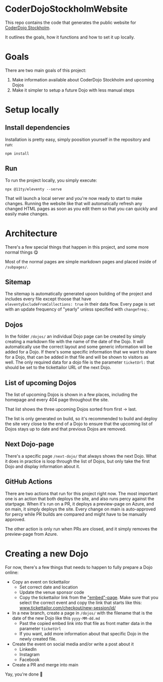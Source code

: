 # CoderDojoStockholmWebsite
This repo contains the code that generates the public website for [CoderDojo Stockholm](https://coderdojostockholm.se).

It outlines the goals, how it functions and how to set it up locally.

# Goals
There are two main goals of this project:
1. Make information available about CoderDojo Stockholm and upcoming Dojos
1. Make it simpler to setup a future Dojo with less manual steps

# Setup locally
## Install dependencies
Installation is pretty easy, simply poosition yourself in the repository and run:
```
npm install
```

## Run
To run the project locally, you simply execute:
```
npx @11ty/eleventy --serve
```

That will launch a local server and you're now ready to start to make changes. Running the website like that will automatically refresh any changed HTML pages as soon as you edit them so that you can quickly and easily make changes.

# Architecture
There's a few special things that happen in this project, and some more normal things 😋

Most of the normal pages are simple markdown pages and placed inside of `/subpages/`.

## Sitemap
The sitemap is automatically generated upoon building of the project and includes every file except thoose that have `eleventyExcludeFromCollections: true` in their data flow. Every page is set with an update frequency of "yearly" unless specified with `changefreq:`.

## Dojos
In the folder `/dojos/` an individual Dojo page can be created by simply creating a markdown file with the name of the date of the Dojo. It will automatically use the correct layout and some generic information will be added for a Dojo. If there's some specific information that we want to share for a Dojo, that can be added in that file and will be shown to visitors as well.
The only required data for a dojo file is the parameter `ticketUrl:` that should be set to the tickettailor URL of the next Dojo.

## List of upcoming Dojos
The list of upcoming Dojos is shown in a few places, including the homepage and every 404 page throughout the site.

That list shows the three upcoming Dojos sorted from first -> last.

The list is only generated on build, so it's recommended to build and deploy the site very close to the end of a Dojo to ensure that the upcoming list of Dojos stays up to date and that previous Dojos are removed.

## Next Dojo-page
There's a specific page `/next-dojo/` that always shows the next Dojo. What it does in practice is loop through the list of Dojos, but only take the first Dojo and display information about it.

## GitHub Actions
There are two actions that run for this project right now.
The most important one is an action that both deploys the site, and also runs percy against the startpage. When it's run on a PR, it deploys a preview-page on Azure, and on main, it simply deploys the site. Every change on main is auto-approved for percy while PR builds are compared and might have to be manually approved.

The other action is only run when PRs are closed, and it simply removes the preview-page from Azure.

# Creating a new Dojo
For now, there's a few things that needs to happen to fully prepare a Dojo online:

- Copy an event on tickettailor
  - Set correct date and location
  - Update the venue sponsor code
  - Copy the tickettailor link from the ["embed"-page](https://app.tickettailor.com/promote/website-embed-codes). Make sure that you select the correct event and copy the link that starts like this: www.tickettailor.com/checkout/new-session/id/
- In a new branch, create a page in `/dojos/` with the filename that is the date of the new Dojo like this  `yyyy-MM-dd.md`
  - Past the copied embed link into that file as front matter data in the parameter `ticketUrl`
  - If you want, add more information about that specific Dojo in the newly created file.
- Create the event on social media and/or write a post about it
  - LinkedIn
  - Instagram
  - Facebook
- Create a PR and merge into main

Yay, you're done 🥳